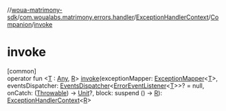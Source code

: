 //[woua-matrimony-sdk](../../../../index.md)/[com.woualabs.matrimony.errors.handler](../../index.md)/[ExceptionHandlerContext](../index.md)/[Companion](index.md)/[invoke](invoke.md)

# invoke

[common]\
operator fun <[T](invoke.md) : [Any](https://kotlinlang.org/api/latest/jvm/stdlib/kotlin/-any/index.html), [R](invoke.md)> [invoke](invoke.md)(exceptionMapper: [ExceptionMapper](../../index.md#1774241992%2FClasslikes%2F-2142679453)<[T](invoke.md)>, eventsDispatcher: [EventsDispatcher](../../../com.woualabs.matrimony.mvvm.dispatcher/-events-dispatcher/index.md)<[ErrorEventListener](../../../com.woualabs.matrimony.errors/-error-event-listener/index.md)<[T](invoke.md)>>? = null, onCatch: ([Throwable](https://kotlinlang.org/api/latest/jvm/stdlib/kotlin/-throwable/index.html)) -> [Unit](https://kotlinlang.org/api/latest/jvm/stdlib/kotlin/-unit/index.html)?, block: suspend () -> [R](invoke.md)): [ExceptionHandlerContext](../index.md)<[R](invoke.md)>
